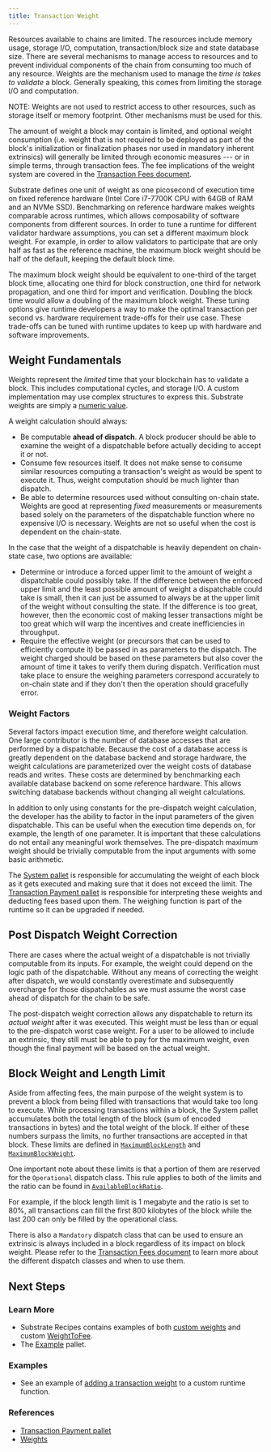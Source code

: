 ```yaml
---
title: Transaction Weight
---
```


Resources available to chains are limited. The resources include memory usage, storage I/O,
computation, transaction/block size and state database size. There are several mechanisms to manage
access to resources and to prevent individual components of the chain from consuming too much of any
resource. Weights are the mechanism used to manage the _time is takes to validate_ a block.
Generally speaking, this comes from limiting the storage I/O and computation.

NOTE: Weights are not used to restrict access to other resources, such as storage itself or memory
footprint. Other mechanisms must be used for this.

The amount of weight a block may contain is limited, and optional weight consumption (i.e. weight
that is not required to be deployed as part of the block's initialization or finalization phases nor
used in mandatory inherent extrinsics) will generally be limited through economic measures --- or in
simple terms, through transaction fees. The fee implications of the weight system are covered in the
[Transaction Fees document](../runtime/fees).

Substrate defines one unit of weight as one picosecond of execution time on fixed reference hardware
(Intel Core i7-7700K CPU with 64GB of RAM and an NVMe SSD). Benchmarking on reference hardware makes
weights comparable across runtimes, which allows composability of software components from different
sources. In order to tune a runtime for different validator hardware assumptions, you can set a
different maximum block weight. For example, in order to allow validators to participate that are
only half as fast as the reference machine, the maximum block weight should be half of the default,
keeping the default block time.

The maximum block weight should be equivalent to one-third of the target block time, allocating one
third for block construction, one third for network propagation, and one third for import and
verification. Doubling the block time would allow a doubling of the maximum block weight. These
tuning options give runtime developers a way to make the optimal transaction per second vs. hardware
requirement trade-offs for their use case. These trade-offs can be tuned with runtime updates to
keep up with hardware and software improvements.

## Weight Fundamentals

Weights represent the _limited_ time that your blockchain has to validate a block. This includes
computational cycles, and storage I/O. A custom implementation may use complex structures to express
this. Substrate weights are simply a
[numeric value](https://substrate.dev/rustdocs/v2.0.0-rc4/frame_support/weights/type.Weight.html).

A weight calculation should always:

- Be computable **ahead of dispatch**. A block producer should be able to examine the weight of a
  dispatchable before actually deciding to accept it or not.
- Consume few resources itself. It does not make sense to consume similar resources computing a
  transaction's weight as would be spent to execute it. Thus, weight computation should be much
  lighter than dispatch.
- Be able to determine resources used without consulting on-chain state. Weights are good at
  representing _fixed_ measurements or measurements based solely on the parameters of the
  dispatchable function where no expensive I/O is necessary. Weights are not so useful when the cost
  is dependent on the chain-state.

In the case that the weight of a dispatchable is heavily dependent on chain-state case, two options
are available:

- Determine or introduce a forced upper limit to the amount of weight a dispatchable could possibly
  take. If the difference between the enforced upper limit and the least possible amount of weight a
  dispatchable could take is small, then it can just be assumed to always be at the upper limit of
  the weight without consulting the state. If the difference is too great, however, then the
  economic cost of making lesser transactions might be too great which will warp the incentives and
  create inefficiencies in throughput.
- Require the effective weight (or precursors that can be used to efficiently compute it) be passed
  in as parameters to the dispatch. The weight charged should be based on these parameters but also
  cover the amount of time it takes to verify them during dispatch. Verification must take place to
  ensure the weighing parameters correspond accurately to on-chain state and if they don't then the
  operation should gracefully error.

### Weight Factors

Several factors impact execution time, and therefore weight calculation. One large contributor is
the number of database accesses that are performed by a dispatchable. Because the cost of a database
access is greatly dependent on the database backend and storage hardware, the weight calculations
are parameterized over the weight costs of database reads and writes. These costs are determined by
benchmarking each available database backend on some reference hardware. This allows switching
database backends without changing all weight calculations.

In addition to only using constants for the pre-dispatch weight calculation, the developer has the
ability to factor in the input parameters of the given dispatchable. This can be useful when the
execution time depends on, for example, the length of one parameter. It is important that these
calculations do not entail any meaningful work themselves. The pre-dispatch maximum weight should be
trivially computable from the input arguments with some basic arithmetic.

The [System pallet](https://substrate.dev/rustdocs/v2.0.0-rc4/frame_system/struct.Module.html) is
responsible for accumulating the weight of each block as it gets executed and making sure that it
does not exceed the limit. The
[Transaction Payment pallet](https://substrate.dev/rustdocs/v2.0.0-rc4/pallet_transaction_payment/index.html)
is responsible for interpreting these weights and deducting fees based upon them. The weighing
function is part of the runtime so it can be upgraded if needed.

## Post Dispatch Weight Correction

There are cases where the actual weight of a dispatchable is not trivially computable from its
inputs. For example, the weight could depend on the logic path of the dispatchable. Without any
means of correcting the weight after dispatch, we would constantly overestimate and subsequently
overcharge for those dispatchables as we must assume the worst case ahead of dispatch for the chain
to be safe.

The post-dispatch weight correction allows any dispatchable to return its _actual weight_ after it
was executed. This weight must be less than or equal to the pre-dispatch worst case weight. For a
user to be allowed to include an extrinsic, they still must be able to pay for the maximum weight,
even though the final payment will be based on the actual weight.

## Block Weight and Length Limit

Aside from affecting fees, the main purpose of the weight system is to prevent a block from being
filled with transactions that would take too long to execute. While processing transactions within a
block, the System pallet accumulates both the total length of the block (sum of encoded transactions
in bytes) and the total weight of the block. If either of these numbers surpass the limits, no
further transactions are accepted in that block. These limits are defined in
[`MaximumBlockLength`](https://substrate.dev/rustdocs/v2.0.0-rc4/frame_system/trait.Trait.html#associatedtype.MaximumBlockLength)
and
[`MaximumBlockWeight`](https://substrate.dev/rustdocs/v2.0.0-rc4/frame_system/trait.Trait.html#associatedtype.MaximumBlockWeight).

One important note about these limits is that a portion of them are reserved for the `Operational`
dispatch class. This rule applies to both of the limits and the ratio can be found in
[`AvailableBlockRatio`](https://substrate.dev/rustdocs/v2.0.0-rc4/frame_system/trait.Trait.html#associatedtype.AvailableBlockRatio).

For example, if the block length limit is 1 megabyte and the ratio is set to 80%, all transactions
can fill the first 800 kilobytes of the block while the last 200 can only be filled by the
operational class.

There is also a `Mandatory` dispatch class that can be used to ensure an extrinsic is always
included in a block regardless of its impact on block weight. Please refer to the
[Transaction Fees document](../runtime/fees) to learn more about the different dispatch classes and
when to use them.

## Next Steps

### Learn More

- Substrate Recipes contains examples of both
  [custom weights](https://github.com/substrate-developer-hub/recipes/tree/master/pallets/weights)
  and custom
  [WeightToFee](https://github.com/substrate-developer-hub/recipes/tree/master/runtimes/weight-fee-runtime).
- The [Example](https://github.com/paritytech/substrate/blob/master/frame/example/src/lib.rs)
  pallet.

### Examples

- See an example of
  [adding a transaction weight](https://substrate.dev/recipes/3-entrees/weights.html) to a custom
  runtime function.

### References

- [Transaction Payment pallet](https://github.com/paritytech/substrate/blob/master/frame/transaction-payment/src/lib.rs)
- [Weights](https://github.com/paritytech/substrate/blob/master/frame/support/src/weights.rs)
